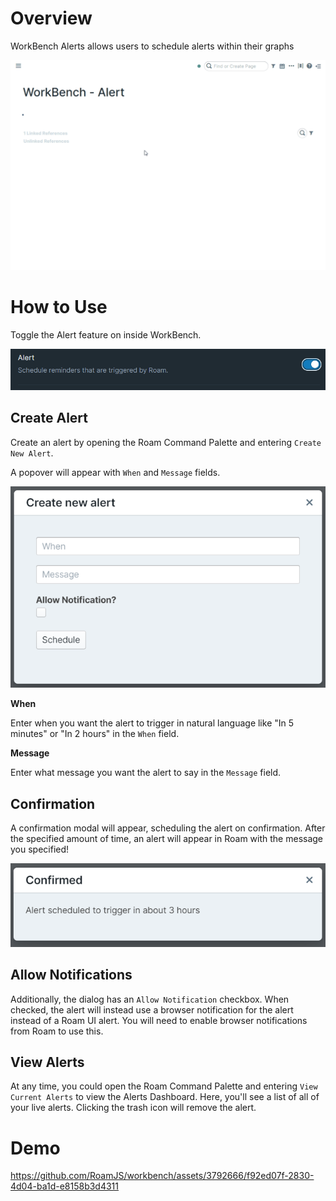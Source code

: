 # Overview

WorkBench Alerts allows users to schedule alerts within their graphs

![](media/short-demo-alert.gif)

# How to Use

Toggle the Alert feature on inside WorkBench.

![](media/toggle-alert.png)

## Create Alert

Create an alert by opening the Roam Command Palette and entering `Create New Alert`.

A popover will appear with `When` and `Message` fields.

![](media/alert-create-alert.png)

**When**

Enter when you want the alert to trigger in natural language like "In 5 minutes" or "In 2 hours" in the `When` field.

**Message**

Enter what message you want the alert to say in the `Message` field.

## Confirmation

A confirmation modal will appear, scheduling the alert on confirmation. After the specified amount of time, an alert will appear in Roam with the message you specified!

![](media/alert-confirm-alert.png)

## Allow Notifications

Additionally, the dialog has an `Allow Notification` checkbox. When checked, the alert will instead use a browser notification for the alert instead of a Roam UI alert. You will need to enable browser notifications from Roam to use this.

## View Alerts

At any time, you could open the Roam Command Palette and entering `View Current Alerts` to view the Alerts Dashboard. Here, you'll see a list of all of your live alerts. Clicking the trash icon will remove the alert.

<!-- # Custom Styling -->
<!-- BUG: <div> doesn't wrap -->
<!-- The Alert used is Blueprint's [Alert component](https://blueprintjs.com/docs/#core/components/alert). Additionally, there is a `roamjs-window-alert` class name on the component to allow for custom styling in your Roam themes. -->

# Demo

https://github.com/RoamJS/workbench/assets/3792666/f92ed07f-2830-4d04-ba1d-e8158b3d4311
